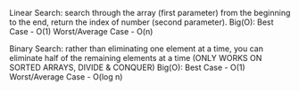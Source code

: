 Linear Search: search through the array (first parameter) from the beginning to the end, return the index of number (second parameter).
              Big(O): Best Case - O(1) Worst/Average Case - O(n)
              
Binary Search: rather than eliminating one element at a time, you can eliminate half of the remaining elements at a time (ONLY WORKS ON SORTED ARRAYS, DIVIDE & CONQUER)
              Big(O): Best Case - O(1) Worst/Average Case - O(log n)
